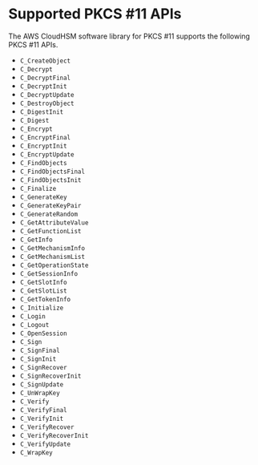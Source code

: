 # Supported PKCS \#11 APIs<a name="pkcs11-apis"></a>

The AWS CloudHSM software library for PKCS \#11 supports the following PKCS \#11 APIs\.
+ `C_CreateObject`
+ `C_Decrypt`
+ `C_DecryptFinal`
+ `C_DecryptInit`
+ `C_DecryptUpdate`
+ `C_DestroyObject`
+ `C_DigestInit`
+ `C_Digest`
+ `C_Encrypt`
+ `C_EncryptFinal`
+ `C_EncryptInit`
+ `C_EncryptUpdate`
+ `C_FindObjects`
+ `C_FindObjectsFinal`
+ `C_FindObjectsInit`
+ `C_Finalize`
+ `C_GenerateKey`
+ `C_GenerateKeyPair`
+ `C_GenerateRandom`
+ `C_GetAttributeValue`
+ `C_GetFunctionList`
+ `C_GetInfo`
+ `C_GetMechanismInfo`
+ `C_GetMechanismList`
+ `C_GetOperationState`
+ `C_GetSessionInfo`
+ `C_GetSlotInfo`
+ `C_GetSlotList`
+ `C_GetTokenInfo`
+ `C_Initialize`
+ `C_Login`
+ `C_Logout`
+ `C_OpenSession`
+ `C_Sign`
+ `C_SignFinal`
+ `C_SignInit`
+ `C_SignRecover`
+ `C_SignRecoverInit`
+ `C_SignUpdate`
+ `C_UnWrapKey`
+ `C_Verify`
+ `C_VerifyFinal`
+ `C_VerifyInit`
+ `C_VerifyRecover`
+ `C_VerifyRecoverInit`
+ `C_VerifyUpdate`
+ `C_WrapKey`